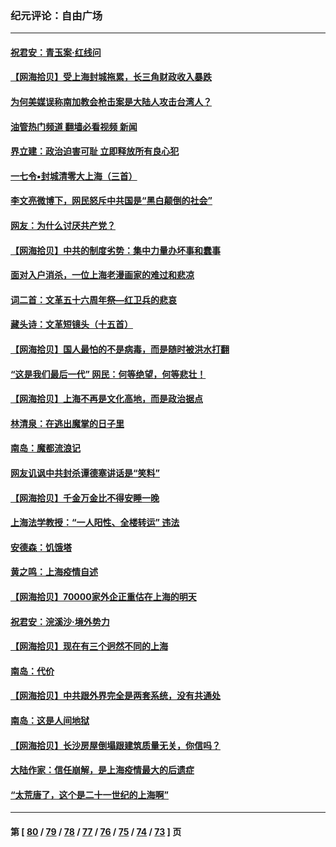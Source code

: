 ### 纪元评论：自由广场
---
#### [祝君安：青玉案·红线问](../../pages/nsc993/n13743436.md?05240330) 
#### [【网海拾贝】受上海封城拖累，长三角财政收入暴跌](../../pages/nsc993/n13742554.md?05240330) 
#### [为何美媒误称南加教会枪击案是大陆人攻击台湾人？](../../pages/nsc993/n13740366.md?05240330) 
#### [油管热门频道 翻墙必看视频 新闻](ok?05240330)
#### [界立建：政治迫害可耻 立即释放所有良心犯](../../pages/nsc993/n13741069.md?05240330) 
#### [一七令▪封城清零大上海（三首）](../../pages/nsc993/n13741070.md?05240330) 
#### [李文亮微博下，网民怒斥中共国是“黑白颠倒的社会”](../../pages/nsc993/n13739600.md?05240330) 
#### [网友：为什么讨厌共产党？](../../pages/nsc993/n13739580.md?05240330) 
#### [【网海拾贝】中共的制度劣势：集中力量办坏事和蠢事](../../pages/nsc993/n13739491.md?05240330) 
#### [面对入户消杀，一位上海老漫画家的难过和悲凉](../../pages/nsc993/n13737703.md?05240330) 
#### [词二首：文革五十六周年祭—红卫兵的悲哀](../../pages/nsc993/n13738644.md?05240330) 
#### [藏头诗：文革短镜头（十五首）](../../pages/nsc993/n13737993.md?05240330) 
#### [【网海拾贝】国人最怕的不是病毒，而是随时被洪水打翻](../../pages/nsc993/n13737687.md?05240330) 
#### [“这是我们最后一代” 网民：何等绝望，何等悲壮！](../../pages/nsc993/n13737647.md?05240330) 
#### [【网海拾贝】上海不再是文化高地，而是政治据点](../../pages/nsc993/n13735354.md?05240330) 
#### [林清泉：在逃出魔掌的日子里](../../pages/nsc993/n13733918.md?05240330) 
#### [南岛：魔都流浪记](../../pages/nsc993/n13735342.md?05240330) 
#### [网友讥讽中共封杀谭德塞讲话是“笑料”](../../pages/nsc993/n13735319.md?05240330) 
#### [【网海拾贝】千金万金比不得安睡一晚](../../pages/nsc993/n13731924.md?05240330) 
#### [上海法学教授：“一人阳性、全楼转运” 违法](../../pages/nsc993/n13731029.md?05240330) 
#### [安德森：饥饿塔](../../pages/nsc993/n13731189.md?05240330) 
#### [黄之鸣：上海疫情自述](../../pages/nsc993/n13731186.md?05240330) 
#### [【网海拾贝】70000家外企正重估在上海的明天](../../pages/nsc993/n13730549.md?05240330) 
#### [祝君安：浣溪沙‧境外势力](../../pages/nsc993/n13729451.md?05240330) 
#### [【网海拾贝】现在有三个迥然不同的上海](../../pages/nsc993/n13728664.md?05240330) 
#### [南岛：代价](../../pages/nsc993/n13728623.md?05240330) 
#### [【网海拾贝】中共跟外界完全是两套系统，没有共通处](../../pages/nsc993/n13726952.md?05240330) 
#### [南岛：这是人间地狱](../../pages/nsc993/n13726950.md?05240330) 
#### [【网海拾贝】长沙房屋倒塌跟建筑质量无关，你信吗？](../../pages/nsc993/n13726099.md?05240330) 
#### [大陆作家：信任崩解，是上海疫情最大的后遗症](../../pages/nsc993/n13726083.md?05240330) 
#### [“太荒唐了，这个是二十一世纪的上海啊”](../../pages/nsc993/n13725520.md?05240330) 

---
#### 第 [ [80](./80.md?05240330) / [79](./79.md?05240330) / [78](./78.md?05240330) / [77](./77.md?05240330) / [76](./76.md?05240330) / [75](./75.md?05240330) / [74](./74.md?05240330) / [73](./73.md?05240330) ] 页
